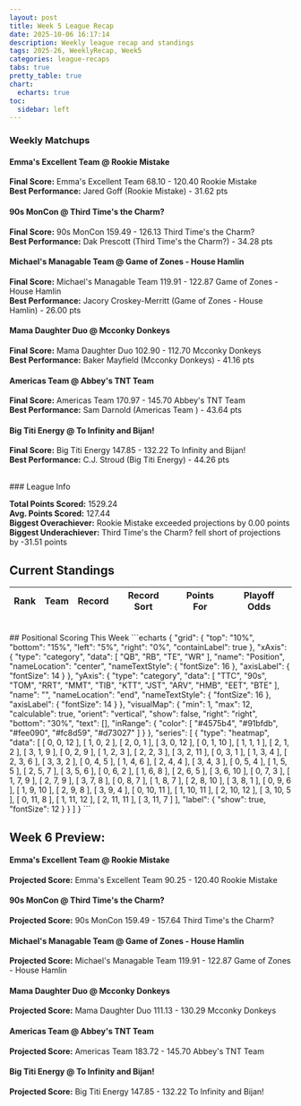 ```yaml
---
layout: post
title: Week 5 League Recap
date: 2025-10-06 16:17:14
description: Weekly league recap and standings
tags: 2025-26, WeeklyRecap, Week5
categories: league-recaps
tabs: true
pretty_table: true
chart:
  echarts: true
toc:
  sidebar: left
---
```


### Weekly Matchups

#### Emma's Excellent Team @ Rookie Mistake

**Final Score:** Emma's Excellent Team 68.10 - 120.40 Rookie Mistake<br>
**Best Performance:** Jared Goff (Rookie Mistake) - 31.62 pts<br>


#### 90s MonCon @ Third Time's the Charm?

**Final Score:** 90s MonCon 159.49 - 126.13 Third Time's the Charm?<br>
**Best Performance:** Dak Prescott (Third Time's the Charm?) - 34.28 pts<br>


#### Michael's Managable Team @ Game of Zones - House Hamlin

**Final Score:** Michael's Managable Team 119.91 - 122.87 Game of Zones - House Hamlin<br>
**Best Performance:** Jacory Croskey-Merritt (Game of Zones - House Hamlin) - 26.00 pts<br>


#### Mama Daughter Duo @ Mcconky Donkeys

**Final Score:** Mama Daughter Duo 102.90 - 112.70 Mcconky Donkeys<br>
**Best Performance:** Baker Mayfield (Mcconky Donkeys) - 41.16 pts<br>


#### Americas Team  @ Abbey's TNT Team 

**Final Score:** Americas Team  170.97 - 145.70 Abbey's TNT Team <br>
**Best Performance:** Sam Darnold (Americas Team ) - 43.64 pts<br>


#### Big Titi Energy @ To Infinity and Bijan!

**Final Score:** Big Titi Energy 147.85 - 132.22 To Infinity and Bijan!<br>
**Best Performance:** C.J. Stroud (Big Titi Energy) - 44.26 pts<br>


<br>
### League Info 

**Total Points Scored:** 1529.24 <br>
**Avg. Points Scored:** 127.44<br>
**Biggest Overachiever:** Rookie Mistake exceeded projections by 0.00 points<br>
**Biggest Underachiever:** Third Time's the Charm? fell short of projections by -31.51 points


## Current Standings

<table
data-click-to-select="true"
data-search="false"
data-toggle="table"
data-url="{{ "/assets/json/standings/Week_5_2025_standings.json"}}">
<thead>
<tr>
<th data-field="rank" data-halign="center" data-align="center" data-sortable="true">Rank</th>
<th data-field="team" data-halign="left" data-align="left" data-sortable="true">Team</th>
<th data-field="record" data-halign="center" data-align="center" data-sortable="true" data-sort-name="record_sort">Record</th>
<th data-field="record_sort" data-sortable="true" data-visible="false">Record Sort</th>
<th data-field="points_for" data-halign="center" data-align="center" data-sortable="true">Points For</th>
<th data-field="playoff_odds" data-halign="center" data-align="center" data-sortable="true">Playoff Odds</th>
</tr>
</thead>
</table>

<br>
## Positional Scoring This Week
```echarts
{
    "grid": {
        "top": "10%",
        "bottom": "15%",
        "left": "5%",
        "right": "0%",
        "containLabel": true
    },
    "xAxis": {
        "type": "category",
        "data": [
            "QB",
            "RB",
            "TE",
            "WR"
        ],
        "name": "Position",
        "nameLocation": "center",
        "nameTextStyle": {
            "fontSize": 16
        },
        "axisLabel": {
            "fontSize": 14
        }
    },
    "yAxis": {
        "type": "category",
        "data": [
            "TTC",
            "90s",
            "TOM",
            "RRT",
            "MMT",
            "TIB",
            "KTT",
            "JST",
            "ARV",
            "HMB",
            "EET",
            "BTE"
        ],
        "name": "",
        "nameLocation": "end",
        "nameTextStyle": {
            "fontSize": 16
        },
        "axisLabel": {
            "fontSize": 14
        }
    },
    "visualMap": {
        "min": 1,
        "max": 12,
        "calculable": true,
        "orient": "vertical",
        "show": false,
        "right": "right",
        "bottom": "30%",
        "text": [],
        "inRange": {
            "color": [
                "#4575b4",
                "#91bfdb",
                "#fee090",
                "#fc8d59",
                "#d73027"
            ]
        }
    },
    "series": [
        {
            "type": "heatmap",
            "data": [
                [
                    0,
                    0,
                    12
                ],
                [
                    1,
                    0,
                    2
                ],
                [
                    2,
                    0,
                    1
                ],
                [
                    3,
                    0,
                    12
                ],
                [
                    0,
                    1,
                    10
                ],
                [
                    1,
                    1,
                    1
                ],
                [
                    2,
                    1,
                    2
                ],
                [
                    3,
                    1,
                    9
                ],
                [
                    0,
                    2,
                    9
                ],
                [
                    1,
                    2,
                    3
                ],
                [
                    2,
                    2,
                    3
                ],
                [
                    3,
                    2,
                    11
                ],
                [
                    0,
                    3,
                    1
                ],
                [
                    1,
                    3,
                    4
                ],
                [
                    2,
                    3,
                    6
                ],
                [
                    3,
                    3,
                    2
                ],
                [
                    0,
                    4,
                    5
                ],
                [
                    1,
                    4,
                    6
                ],
                [
                    2,
                    4,
                    4
                ],
                [
                    3,
                    4,
                    3
                ],
                [
                    0,
                    5,
                    4
                ],
                [
                    1,
                    5,
                    5
                ],
                [
                    2,
                    5,
                    7
                ],
                [
                    3,
                    5,
                    6
                ],
                [
                    0,
                    6,
                    2
                ],
                [
                    1,
                    6,
                    8
                ],
                [
                    2,
                    6,
                    5
                ],
                [
                    3,
                    6,
                    10
                ],
                [
                    0,
                    7,
                    3
                ],
                [
                    1,
                    7,
                    9
                ],
                [
                    2,
                    7,
                    9
                ],
                [
                    3,
                    7,
                    8
                ],
                [
                    0,
                    8,
                    7
                ],
                [
                    1,
                    8,
                    7
                ],
                [
                    2,
                    8,
                    10
                ],
                [
                    3,
                    8,
                    1
                ],
                [
                    0,
                    9,
                    6
                ],
                [
                    1,
                    9,
                    10
                ],
                [
                    2,
                    9,
                    8
                ],
                [
                    3,
                    9,
                    4
                ],
                [
                    0,
                    10,
                    11
                ],
                [
                    1,
                    10,
                    11
                ],
                [
                    2,
                    10,
                    12
                ],
                [
                    3,
                    10,
                    5
                ],
                [
                    0,
                    11,
                    8
                ],
                [
                    1,
                    11,
                    12
                ],
                [
                    2,
                    11,
                    11
                ],
                [
                    3,
                    11,
                    7
                ]
            ],
            "label": {
                "show": true,
                "fontSize": 12
            }
        }
    ]
}
```
    
## Week 6 Preview:
#### Emma's Excellent Team @ Rookie Mistake

**Projected Score:** Emma's Excellent Team 90.25 - 120.40 Rookie Mistake<br>


#### 90s MonCon @ Third Time's the Charm?

**Projected Score:** 90s MonCon 159.49 - 157.64 Third Time's the Charm?<br>


#### Michael's Managable Team @ Game of Zones - House Hamlin

**Projected Score:** Michael's Managable Team 119.91 - 122.87 Game of Zones - House Hamlin<br>


#### Mama Daughter Duo @ Mcconky Donkeys

**Projected Score:** Mama Daughter Duo 111.13 - 130.29 Mcconky Donkeys<br>


#### Americas Team  @ Abbey's TNT Team 

**Projected Score:** Americas Team  183.72 - 145.70 Abbey's TNT Team <br>


#### Big Titi Energy @ To Infinity and Bijan!

**Projected Score:** Big Titi Energy 147.85 - 132.22 To Infinity and Bijan!<br>

